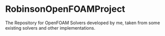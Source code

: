 # RobinsonOpenFOAMProject
The Repository for OpenFOAM Solvers developed by me, taken from some existing solvers and other implementations.
